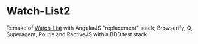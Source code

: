 Watch-List2
===========

Remake of [Watch-List](/ErikAndreas/Watch-List) with AngularJS "replacement" stack; Browserify, Q, Superagent, Routie and RactiveJS with a BDD test stack
